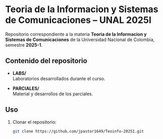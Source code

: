 # Teoria de la Informacion y Sistemas de Comunicaciones – UNAL 2025I

Repositorio correspondiente a la materia **Teoria de la Informacion y Sistemas de Comunicaciones** de la Universidad Nacional de Colombia, semestre **2025-1**.

## Contenido del repositorio

- **LABS/**  
  Laboratorios desarrollados durante el curso.

- **PARCIALES/**  
  Material y desarrollos de los parciales.

## Uso

1. Clonar el repositorio:
   ```bash
   git clone https://github.com/jpastor1649/Teoinfo-2025I.git
